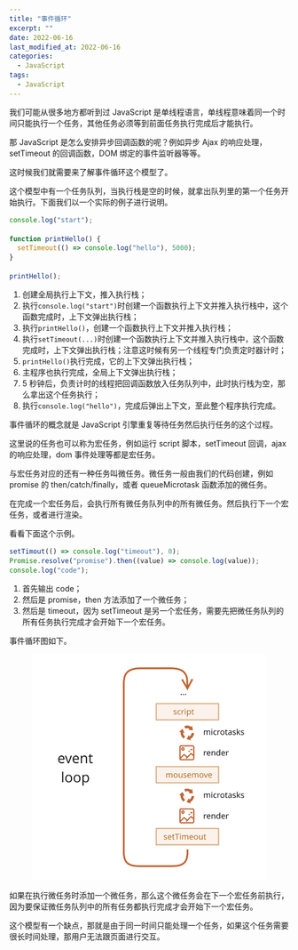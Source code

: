 ```yaml
---
title: "事件循环"
excerpt: ""
date: 2022-06-16
last_modified_at: 2022-06-16
categories:
  - JavaScript
tags:
  - JavaScript
---
```


我们可能从很多地方都听到过 JavaScript 是单线程语言，单线程意味着同一个时间只能执行一个任务，其他任务必须等到前面任务执行完成后才能执行。

那 JavaScript 是怎么安排异步回调函数的呢？例如异步 Ajax 的响应处理，setTimeout 的回调函数，DOM 绑定的事件监听器等等。

这时候我们就需要来了解事件循环这个模型了。

这个模型中有一个任务队列，当执行栈是空的时候，就拿出队列里的第一个任务开始执行。下面我们以一个实际的例子进行说明。

```javascript
console.log("start");

function printHello() {
  setTimeout(() => console.log("hello"), 5000);
}

printHello();
```

1. 创建全局执行上下文，推入执行栈；
2. 执行`console.log("start")`时创建一个函数执行上下文并推入执行栈中，这个函数完成时，上下文弹出执行栈；
3. 执行`printHello()`，创建一个函数执行上下文并推入执行栈；
4. 执行`setTimeout(...)`时创建一个函数执行上下文并推入执行栈中，这个函数完成时，上下文弹出执行栈；注意这时候有另一个线程专门负责定时器计时；
5. `printHello()`执行完成，它的上下文弹出执行栈；
6. 主程序也执行完成，全局上下文弹出执行栈；
7. 5 秒钟后，负责计时的线程把回调函数放入任务队列中，此时执行栈为空，那么拿出这个任务执行；
8. 执行`console.log("hello")`，完成后弹出上下文，至此整个程序执行完成。

事件循环的概念就是 JavaScript 引擎重复等待任务然后执行任务的这个过程。

这里说的任务也可以称为宏任务，例如运行 script 脚本，setTimeout 回调，ajax 的响应处理，dom 事件处理等都是宏任务。

与宏任务对应的还有一种任务叫微任务。微任务一般由我们的代码创建，例如 promise 的 then/catch/finally，或者 queueMicrotask 函数添加的微任务。

在完成一个宏任务后，会执行所有微任务队列中的所有微任务。然后执行下一个宏任务，或者进行渲染。

看看下面这个示例。

```javascript
setTimout(() => console.log("timeout"), 0);
Promise.resolve("promise").then((value) => console.log(value));
console.log("code");
```

1. 首先输出 code；
2. 然后是 promise，then 方法添加了一个微任务；
3. 然后是 timeout，因为 setTimeout 是另一个宏任务，需要先把微任务队列的所有任务执行完成才会开始下一个宏任务。

事件循环图如下。

<figure>
  <img src="/assets/images/eventLoop-full.svg">
</figure>

如果在执行微任务时添加一个微任务，那么这个微任务会在下一个宏任务前执行，因为要保证微任务队列中的所有任务都执行完成才会开始下一个宏任务。

这个模型有一个缺点，那就是由于同一时间只能处理一个任务，如果这个任务需要很长时间处理，那用户无法跟页面进行交互。
